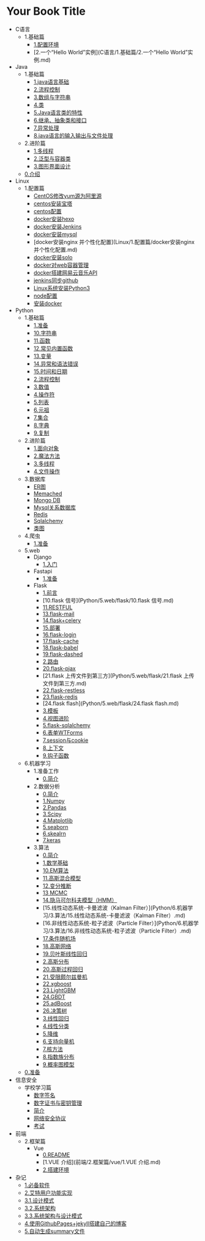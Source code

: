 # Your Book Title

- C语言
  - 1.基础篇
    * [1.配置环境](C语言/1.基础篇/1.配置环境.md)
    * [2.一个“Hello World”实例](C语言/1.基础篇/2.一个“Hello World”实例.md)
- Java
  - 1.基础篇
    * [1.java语言基础](Java/1.基础篇/1.java语言基础.md)
    * [2.流程控制](Java/1.基础篇/2.流程控制.md)
    * [3.数组与字符串](Java/1.基础篇/3.数组与字符串.md)
    * [4.类](Java/1.基础篇/4.类.md)
    * [5.Java语言类的特性](Java/1.基础篇/5.Java语言类的特性.md)
    * [6.继承、抽象类和接口](Java/1.基础篇/6.继承、抽象类和接口.md)
    * [7.异常处理](Java/1.基础篇/7.异常处理.md)
    * [8.java语言的输入输出与文件处理](Java/1.基础篇/8.java语言的输入输出与文件处理.md)
  - 2.进阶篇
    * [1.多线程](Java/2.进阶篇/1.多线程.md)
    * [2.泛型与容器类](Java/2.进阶篇/2.泛型与容器类.md)
    * [3.图形界面设计](Java/2.进阶篇/3.图形界面设计.md)
  * [0.介绍](Java/0.介绍.md)
- Linux
  - 1.配置篇
    * [CentOS修改yum源为阿里源](Linux/1.配置篇/CentOS修改yum源为阿里源.md)
    * [centos安装宝塔](Linux/1.配置篇/centos安装宝塔.md)
    * [centos配置](Linux/1.配置篇/centos配置.md)
    * [docker安装hexo](Linux/1.配置篇/docker安装hexo.md)
    * [docker安装Jenkins](Linux/1.配置篇/docker安装Jenkins.md)
    * [docker安装mysql](Linux/1.配置篇/docker安装mysql.md)
    * [docker安装nginx 并个性化配置](Linux/1.配置篇/docker安装nginx 并个性化配置.md)
    * [docker安装solo](Linux/1.配置篇/docker安装solo.md)
    * [docker对web容器管理](Linux/1.配置篇/docker对web容器管理.md)
    * [docker搭建网易云音乐API](Linux/1.配置篇/docker搭建网易云音乐API.md)
    * [jenkins同步github](Linux/1.配置篇/jenkins同步github.md)
    * [Linux系统安装Python3](Linux/1.配置篇/Linux系统安装Python3.md)
    * [node配置](Linux/1.配置篇/node配置.md)
    * [安装docker](Linux/1.配置篇/安装docker.md)
- Python
  - 1.基础篇
    * [1.准备](Python/1.基础篇/1.准备.md)
    * [10.字符串](Python/1.基础篇/10.字符串.md)
    * [11.函数](Python/1.基础篇/11.函数.md)
    * [12.常见内置函数](Python/1.基础篇/12.常见内置函数.md)
    * [13.变量](Python/1.基础篇/13.变量.md)
    * [14.异常和语法错误](Python/1.基础篇/14.异常和语法错误.md)
    * [15.时间和日期](Python/1.基础篇/15.时间和日期.md)
    * [2.流程控制](Python/1.基础篇/2.流程控制.md)
    * [3.数值](Python/1.基础篇/3.数值.md)
    * [4.操作符](Python/1.基础篇/4.操作符.md)
    * [5.列表](Python/1.基础篇/5.列表.md)
    * [6.元祖](Python/1.基础篇/6.元祖.md)
    * [7.集合](Python/1.基础篇/7.集合.md)
    * [8.字典](Python/1.基础篇/8.字典.md)
    * [9.复制](Python/1.基础篇/9.复制.md)
  - 2.进阶篇
    * [1.面向对象](Python/2.进阶篇/1.面向对象.md)
    * [2.魔法方法](Python/2.进阶篇/2.魔法方法.md)
    * [3.多线程](Python/2.进阶篇/3.多线程.md)
    * [4.文件操作](Python/2.进阶篇/4.文件操作.md)
  - 3.数据库
    * [ER图](Python/3.数据库/ER图.md)
    * [Memached](Python/3.数据库/memached.md)
    * [Mongo DB](Python/3.数据库/MongoDB.md)
    * [Mysql关系数据库](Python/3.数据库/Mysql关系数据库.md)
    * [Redis](Python/3.数据库/redis.md)
    * [Sqlalchemy](Python/3.数据库/sqlalchemy.md)
    * [类图](Python/3.数据库/类图.md)
  - 4.爬虫
    * [1.准备](Python/4.爬虫/1.准备.md)
  - 5.web
    - Django
      * [1.入门](Python/5.web/django/1.入门.md)
    - Fastapi
      * [1.准备](Python/5.web/fastapi/1.准备.md)
    - Flask
      * [1.前言](Python/5.web/flask/1.前言.md)
      * [10.flask 信号](Python/5.web/flask/10.flask 信号.md)
      * [11.RESTFUL](Python/5.web/flask/11.RESTFUL.md)
      * [13.flask-mail](Python/5.web/flask/13.flask-mail.md)
      * [14.flask+celery](Python/5.web/flask/14.flask+celery.md)
      * [15.部署](Python/5.web/flask/15.部署.md)
      * [16.flask-login](Python/5.web/flask/16.flask-login.md)
      * [17.flask-cache](Python/5.web/flask/17.flask-cache.md)
      * [18.flask-babel](Python/5.web/flask/18.flask-babel.md)
      * [19.flask-dashed](Python/5.web/flask/19.flask-dashed.md)
      * [2.路由](Python/5.web/flask/2.路由.md)
      * [20.flask-pjax](Python/5.web/flask/20.flask-pjax.md)
      * [21.flask 上传文件到第三方](Python/5.web/flask/21.flask 上传文件到第三方.md)
      * [22.flask-restless](Python/5.web/flask/22.flask-restless.md)
      * [23.flask-redis](Python/5.web/flask/23.flask-redis.md)
      * [24.flask flash](Python/5.web/flask/24.flask flash.md)
      * [3.模板](Python/5.web/flask/3.模板.md)
      * [4.视图进阶](Python/5.web/flask/4.视图进阶.md)
      * [5.flask-sqlalchemy](Python/5.web/flask/5.flask-sqlalchemy.md)
      * [6.表单WTForms](Python/5.web/flask/6.表单WTForms.md)
      * [7.session与cookie](Python/5.web/flask/7.session与cookie.md)
      * [8.上下文](Python/5.web/flask/8.上下文.md)
      * [9.钩子函数](Python/5.web/flask/9.钩子函数.md)
  - 6.机器学习
    - 1.准备工作
      * [0.简介](Python/6.机器学习/1.准备工作/0.简介.md)
    - 2.数据分析
      * [0.简介](Python/6.机器学习/2.数据分析/0.简介.md)
      * [1.Numpy](Python/6.机器学习/2.数据分析/1.Numpy.md)
      * [2.Pandas](Python/6.机器学习/2.数据分析/2.Pandas.md)
      * [3.Scipy](Python/6.机器学习/2.数据分析/3.Scipy.md)
      * [4.Matplotlib](Python/6.机器学习/2.数据分析/4.Matplotlib.md)
      * [5.seaborn](Python/6.机器学习/2.数据分析/5.seaborn.md)
      * [6.skealrn](Python/6.机器学习/2.数据分析/6.skealrn.md)
      * [7.keras](Python/6.机器学习/2.数据分析/7.keras.md)
    - 3.算法
      * [0.简介](Python/6.机器学习/3.算法/0.简介.md)
      * [1.数学基础](Python/6.机器学习/3.算法/1.数学基础.md)
      * [10.EM算法](Python/6.机器学习/3.算法/10.EM算法.md)
      * [11.高斯混合模型](Python/6.机器学习/3.算法/11.高斯混合模型.md)
      * [12.变分推断](Python/6.机器学习/3.算法/12.变分推断.md)
      * [13 MCMC](Python/6.机器学习/3.算法/13MCMC.md)
      * [14.隐马可尔科夫模型（HMM）](Python/6.机器学习/3.算法/14.隐马可尔科夫模型（HMM）.md)
      * [15.线性动态系统-卡曼滤波（Kalman Filter）](Python/6.机器学习/3.算法/15.线性动态系统-卡曼滤波（Kalman Filter）.md)
      * [16.非线性动态系统-粒子滤波（Particle Filter）](Python/6.机器学习/3.算法/16.非线性动态系统-粒子滤波（Particle Filter）.md)
      * [17.条件随机场](Python/6.机器学习/3.算法/17.条件随机场.md)
      * [18.高斯网络](Python/6.机器学习/3.算法/18.高斯网络.md)
      * [19.贝叶斯线性回归](Python/6.机器学习/3.算法/19.贝叶斯线性回归.md)
      * [2.高斯分布](Python/6.机器学习/3.算法/2.高斯分布.md)
      * [20.高斯过程回归](Python/6.机器学习/3.算法/20.高斯过程回归.md)
      * [21.受限颇尔兹曼机](Python/6.机器学习/3.算法/21.受限颇尔兹曼机.md)
      * [22.xgboost](Python/6.机器学习/3.算法/22.xgboost.md)
      * [23.LightGBM](Python/6.机器学习/3.算法/23.LightGBM.md)
      * [24.GBDT](Python/6.机器学习/3.算法/24.GBDT.md)
      * [25.adBoost](Python/6.机器学习/3.算法/25.adBoost.md)
      * [26.决策树](Python/6.机器学习/3.算法/26.决策树.md)
      * [3.线性回归](Python/6.机器学习/3.算法/3.线性回归.md)
      * [4.线性分类](Python/6.机器学习/3.算法/4.线性分类.md)
      * [5.降维](Python/6.机器学习/3.算法/5.降维.md)
      * [6.支持向量机](Python/6.机器学习/3.算法/6.支持向量机.md)
      * [7.核方法](Python/6.机器学习/3.算法/7.核方法.md)
      * [8.指数族分布](Python/6.机器学习/3.算法/8.指数族分布.md)
      * [9.概率图模型](Python/6.机器学习/3.算法/9.概率图模型.md)
  * [0.准备](Python/0.准备.md)
- 信息安全
  - 学校学习篇
    * [数字签名](信息安全/学校学习篇/数字签名.md)
    * [数字证书与密钥管理](信息安全/学校学习篇/数字证书与密钥管理.md)
    * [简介](信息安全/学校学习篇/简介.md)
    * [网络安全协议](信息安全/学校学习篇/网络安全协议.md)
    * [考试](信息安全/学校学习篇/考试.md)
- 前端
  - 2.框架篇
    - Vue
      * [0.README](前端/2.框架篇/vue/0.README.md)
      * [1.VUE 介绍](前端/2.框架篇/vue/1.VUE 介绍.md)
      * [2.搭建环境](前端/2.框架篇/vue/2.搭建环境.md)
- 杂记
  * [1.必备软件](杂记/1.必备软件.md)
  * [2.艾特用户功能实现](杂记/2.艾特用户功能实现.md)
  * [3.1.设计模式](杂记/3.1.设计模式.md)
  * [3.2.系统架构](杂记/3.2.系统架构.md)
  * [3.3.系统架构与设计模式](杂记/3.3.系统架构与设计模式.md)
  * [4.使用GithubPages+jekyll搭建自己的博客](杂记/4.使用GithubPages+jekyll搭建自己的博客.md)
  * [5.自动生成summary文件](杂记/5.自动生成summary文件.md)
